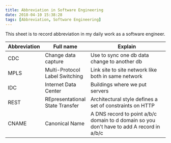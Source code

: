 ```yaml
---
title: Abbreviation in Software Engineering
date: 2018-04-10 15:38:28
tags: [Abbreviation, Software Engineering]
---
```


<style>
/* 改变表格第一列的宽度 */
table th:nth-of-type(1) {
    width: 15%;
}
/* 改变表格第二列的宽度 */
table th:nth-of-type(2) {
    width: 25%;
}
</style>

This sheet is to record abbreviation in my daily work as a software engineer.

| Abbreviation | Full name                       | Explain                                                  |
| ------------ | ------------------------------- | -------------------------------------------------------- |
| CDC          | Change data capture             | Use to sync one db data change to another db             |
| MPLS         | Multi-Protocol Label Switching  | Link site to site network like both in same network      |
| IDC          | Internet Data Center            | Buildings where we put servers                           |
| REST         | REpresentational State Transfer | Architectural style defines a set of constraints on HTTP |
| CNAME        | Canonical Name                  | A DNS record to point a/b/c domain to d domain so you don't have to add A record in a/b/c |